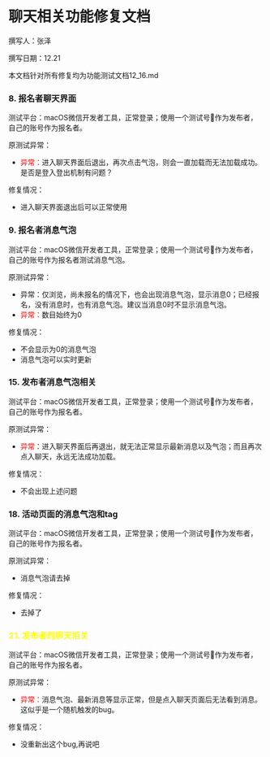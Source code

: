 # 聊天相关功能修复文档

撰写人：张泽

撰写日期：12.21

本文档针对所有修复均为功能测试文档12_16.md

### 8. 报名者聊天界面

测试平台：macOS微信开发者工具，正常登录；使用一个测试号🐖作为发布者，自己的账号作为报名者。

原测试异常：

- <font color=red>异常：</font>进入聊天界面后退出，再次点击气泡，则会一直加载而无法加载成功。是否是登入登出机制有问题？

修复情况：

- 进入聊天界面退出后可以正常使用

### 9. 报名者消息气泡

测试平台：macOS微信开发者工具，正常登录；使用一个测试号🐖作为发布者，自己的账号作为报名者测试消息气泡。

原测试异常：

- 异常：仅浏览，尚未报名的情况下，也会出现消息气泡，显示消息0；已经报名，没有消息时，也有消息气泡。建议当消息0时不显示消息气泡。
- <font color=red>异常：</font>数目始终为0

修复情况：

- 不会显示为0的消息气泡
- 消息气泡可以实时更新

### 15. 发布者消息气泡相关

测试平台：macOS微信开发者工具，正常登录；使用一个测试号🐖作为发布者，自己的账号作为报名者。

原测试异常：

- <font color='red'>异常</font>：进入聊天界面后再退出，就无法正常显示最新消息以及气泡；而且再次点入聊天，永远无法成功加载。

修复情况：

- 不会出现上述问题

### 18. 活动页面的消息气泡和tag

测试平台：macOS微信开发者工具，正常登录；使用一个测试号🐖作为发布者，自己的账号作为报名者。

原测试异常：

- 消息气泡请去掉

修复情况：

- 去掉了

### <font color=yellow>21. 发布者的聊天相关</font>

测试平台：macOS微信开发者工具，正常登录；使用一个测试号🐖作为发布者，自己的账号作为报名者。

原测试异常：

- <font color=red>异常：</font>消息气泡、最新消息等显示正常，但是点入聊天页面后无法看到消息。这似乎是一个随机触发的bug。

修复情况：

- 没重新出这个bug,再说吧